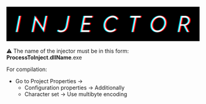 ![Logo](https://github.com/SxRip/Injector/blob/main/assets/Injector.png)

⚠ The name of the injector must be in this form: **ProcessToInject**.**dllName**.exe

For compilation: 
* Go to Project Properties ->
  * Configuration properties -> Additionally
  * Character set -> Use multibyte encoding